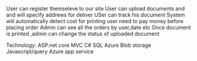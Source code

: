 User can register themseleve to our site
User can upload documents and and will specify addrews for deliver
USer can track his document
System will automatically detect cost for printing
user need to pay money before placing order
Admin can see all the orders by user,date etc
Once document is printed ,admin can change the status of uploaded document

Technology:
ASP.net core MVC
C#
SQL
Azure Blob storage
Javascript/query
Azure app service
